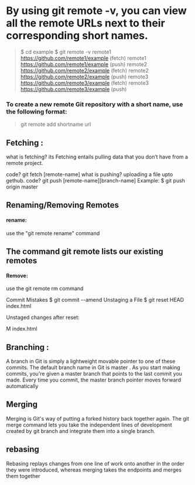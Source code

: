 # By using git remote -v, you can view all the remote URLs next to their corresponding short names.
>$ cd example
> $ git remote -v
> remote1 https://github.com/remote1/example (fetch)
> remote1 https://github.com/remote1/example (push)
> remote2 https://github.com/remote2/example (fetch)
> remote2 https://github.com/remote2/example (push)
> remote3 https://github.com/remote3/example (fetch)
> remote3 https://github.com/remote3/example (push)



### To create a new remote Git repository with a short name, use the following format:

> git remote add shortname url

## Fetching :
what is fetching? its Fetching entails pulling data that you don’t have from a remote project.

code? git fetch [remote-name]
what is pushing? uploading a file upto gethub.
code? git push [remote-name][branch-name]
Example: $ git push origin master



## Renaming/Removing Remotes
#### rename:
use the "git remote rename" command
## The command git remote lists our existing remotes
#### Remove:
use the git remote rm command


Commit Mistakes
$ git commit --amend
Unstaging a File
$ git reset HEAD index.html

Unstaged changes after reset:

M index.html




## Branching : 
A branch in Git is simply a lightweight movable pointer to one of these commits.
The default branch name in Git is master . As you start making commits,
you're given a master branch that points to the last commit you made. Every time you commit,
the master branch pointer moves forward automatically


## Merging
Merging is Git's way of putting a forked history back together again. 
The git merge command lets you take the independent lines of development created by git branch 
and integrate them into a single branch.


## rebasing
Rebasing replays changes from one line of work onto another in the order they were introduced,
whereas merging takes the endpoints and merges them together


